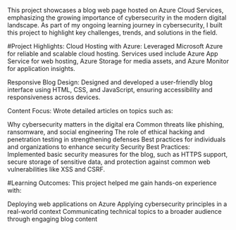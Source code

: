 This project showcases a blog web page hosted on Azure Cloud Services, emphasizing the growing importance of cybersecurity in the modern digital landscape. As part of my ongoing learning journey in cybersecurity, I built this project to highlight key challenges, trends, and solutions in the field.

#Project Highlights:
Cloud Hosting with Azure:
Leveraged Microsoft Azure for reliable and scalable cloud hosting. Services used include Azure App Service for web hosting, Azure Storage for media assets, and Azure Monitor for application insights.

Responsive Blog Design:
Designed and developed a user-friendly blog interface using HTML, CSS, and JavaScript, ensuring accessibility and responsiveness across devices.

Content Focus:
Wrote detailed articles on topics such as:

Why cybersecurity matters in the digital era
Common threats like phishing, ransomware, and social engineering
The role of ethical hacking and penetration testing in strengthening defenses
Best practices for individuals and organizations to enhance security
Security Best Practices:
Implemented basic security measures for the blog, such as HTTPS support, secure storage of sensitive data, and protection against common web vulnerabilities like XSS and CSRF.

#Learning Outcomes:
This project helped me gain hands-on experience with:

Deploying web applications on Azure
Applying cybersecurity principles in a real-world context
Communicating technical topics to a broader audience through engaging blog content
